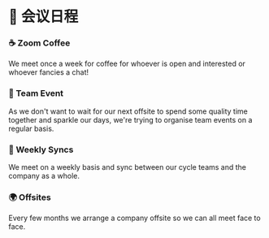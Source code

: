 # 📅 会议日程

### ☕️ Zoom Coffee

We meet once a week for coffee for whoever is open and interested or whoever fancies a chat!

### 🎲 Team Event

As we don't want to wait for our next offsite to spend some quality time together and sparkle our days, we're trying to organise team events on a regular basis.

### 🤝 Weekly Syncs

We meet on a weekly basis and sync between our cycle teams and the company as a whole.

### 🌍 Offsites

Every few months we arrange a company offsite so we can all meet face to face.
